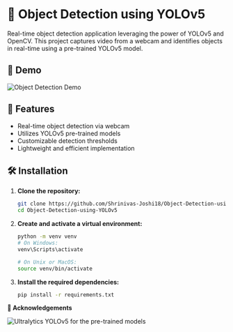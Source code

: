 # 🧠 Object Detection using YOLOv5

Real-time object detection application leveraging the power of YOLOv5 and OpenCV. This project captures video from a webcam and identifies objects in real-time using a pre-trained YOLOv5 model.

## 📸 Demo

![Object Detection Demo](demo.gif)

## 🚀 Features

- Real-time object detection via webcam
- Utilizes YOLOv5 pre-trained models
- Customizable detection thresholds
- Lightweight and efficient implementation

## 🛠️ Installation

1. **Clone the repository:**

   ```bash
   git clone https://github.com/Shrinivas-Joshi18/Object-Detection-using-YOLOv5.git
   cd Object-Detection-using-YOLOv5
   
2. **Create and activate a virtual environment:**

   ```bash
   python -m venv venv
   # On Windows:
   venv\Scripts\activate
   
   # On Unix or MacOS:
   source venv/bin/activate

3. **Install the required dependencies:**

   ```bash
   pip install -r requirements.txt

**🙌 Acknowledgements**   

  ![Ultralytics YOLOv5](https://github.com/ultralytics/yolov5) for the pre-trained models


   
